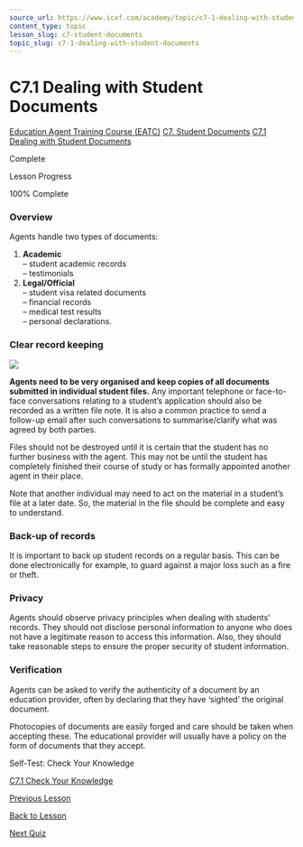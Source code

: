 ```yaml
---
source_url: https://www.icef.com/academy/topic/c7-1-dealing-with-student-documents/
content_type: topic
lesson_slug: c7-student-documents
topic_slug: c7-1-dealing-with-student-documents
---
```


# C7.1 Dealing with Student Documents

[Education Agent Training Course (EATC)](https://www.icef.com/academy/courses/education-agent-training-course-eatc/) [C7. Student Documents](https://www.icef.com/academy/lessons/c7-student-documents/) [C7.1 Dealing with Student Documents](https://www.icef.com/academy/topic/c7-1-dealing-with-student-documents/)

Complete

Lesson Progress 

100% Complete 

### Overview

Agents handle two types of documents:

  1. **Academic**  
– student academic records  
– testimonials
  2. **Legal/Official**  
– student visa related documents  
– financial records  
– medical test results  
– personal declarations.



### Clear record keeping

![](https://www.icef.com/academy/wp-content/uploads/2022/09/pexels-antoni-shkraba-production-8374275-1024x683.jpg)

**Agents need to be very organised and keep copies of all documents submitted in individual student files.** Any important telephone or face-to-face conversations relating to a student’s application should also be recorded as a written file note. It is also a common practice to send a follow-up email after such conversations to summarise/clarify what was agreed by both parties.

Files should not be destroyed until it is certain that the student has no further business with the agent. This may not be until the student has completely finished their course of study or has formally appointed another agent in their place.

Note that another individual may need to act on the material in a student’s file at a later date. So, the material in the file should be complete and easy to understand.

### Back-up of records

It is important to back up student records on a regular basis. This can be done electronically for example, to guard against a major loss such as a fire or theft.

### Privacy

Agents should observe privacy principles when dealing with students’ records. They should not disclose personal information to anyone who does not have a legitimate reason to access this information. Also, they should take reasonable steps to ensure the proper security of student information. 

### Verification

Agents can be asked to verify the authenticity of a document by an education provider, often by declaring that they have ‘sighted’ the original document.

Photocopies of documents are easily forged and care should be taken when accepting these. The educational provider will usually have a policy on the form of documents that they accept. 

Self-Test: Check Your Knowledge

[ C7.1 Check Your Knowledge ](https://www.icef.com/academy/quizzes/c7-1-check-your-knowledge/)

[ Previous Lesson ](https://www.icef.com/academy/lessons/c7-student-documents/)

[Back to Lesson](https://www.icef.com/academy/lessons/c7-student-documents/)

[ Next Quiz ](https://www.icef.com/academy/quizzes/c7-1-check-your-knowledge/)
